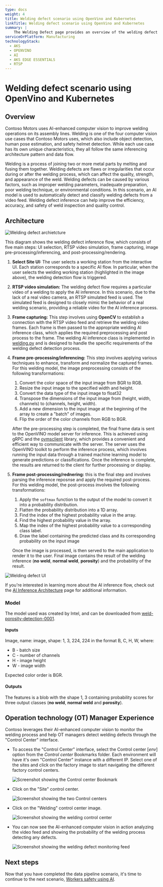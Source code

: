 ```yaml
---
type: docs
weight: 4
title: Welding defect scenario using OpenVino and Kubernetes
linkTitle: Welding defect scenario using OpenVino and Kubernetes
summary: |
    The Welding Defect page provides an overview of the welding defect scenario in the Contoso Motors solution. It describes the architecture and flow of information for detecting and classifying welding defects using AI. The page also explains the steps involved in the welding defect inference process, including UI selection, RTSP video simulation, frame capturing, image pre-processing/inferencing, and post-processing/rendering.
serviceOrPlatform: Manufacturing
technologyStack:
  - AKS
  - OPENVINO
  - AI
  - AKS EDGE ESSENTIALS
  - RTSP
---
```


# Welding defect scenario using OpenVino and Kubernetes

## Overview

Contoso Motors uses AI-enhanced computer vision to improve welding operations on its assembly lines. Welding is one of the four computer vision use cases that Contoso Motors uses, which also include object detection, human pose estimation, and safety helmet detection. While each use case has its own unique characteristics, they all follow the same inferencing architecture pattern and data flow.

Welding is a process of joining two or more metal parts by melting and fusing them together. Welding defects are flaws or irregularities that occur during or after the welding process, which can affect the quality, strength, and appearance of the weld. Welding defects can be caused by various factors, such as improper welding parameters, inadequate preparation, poor welding technique, or environmental conditions. In this scenario, an AI model is used to automatically detect and classify welding defects from a video feed. Welding defect inference can help improve the efficiency, accuracy, and safety of weld inspection and quality control.

## Architecture

![Welding defect archietcture](./img/flow.png)

This diagram shows the welding defect inference flow, which consists of five main steps: UI selection, RTSP video simulation, frame capturing, image pre-processing/inferencing, and post-processing/rendering.

1. **Select Site UI:** The user selects a working station from the interactive UI. Each station corresponds to a specific AI flow. In particular, when the user selects the welding working station (highlighted in the image above), the welding detection flow is triggered.

1. **RTSP video simulation:** The welding defect flow requires a particular video of a welding to apply the AI inference. In this scenario, due to the lack of a real video camera, an RTSP simulated feed is used. The simulated feed is designed to closely mimic the behavior of a real welding scenario, providing a reliable video for the AI inference process.

1. **Frame capturing:** This step involves using **OpenCV** to establish a connection with the RTSP video feed and retrieve the welding video frames. Each frame is then passed to the appropriate welding AI inference class, which applies the required preprocessing and post process to the frame. The welding AI inference class is implemented in [welding.py](https://github.com/microsoft/jumpstart-agora-apps/blob/main/contoso_manufacturing/developer/webapp-decode/welding.py) and is designed to handle the specific requirements of the welding defect detection process.

1. **Frame pre-processing/inferencing:** This step involves applying various techniques to enhance, transform and normalize the captured frames. For this welding model, the image preprocessing consists of the following transformations:
    1. Convert the color space of the input image from BGR to RGB.
    2. Resize the input image to the specified width and height.
    3. Convert the data type of the input image to float32
    4. Transpose the dimensions of the input image from (height, width, channels) to (channels, height, width).
    5. Add a new dimension to the input image at the beginning of the array to create a "batch" of images.
    6. Flip the order of the color channels from RGB to BGR.

    After the pre-processing step is completed, the final frame data is sent to the OpenVINO model server for inference. This is achieved using gRPC and the [ovmsclient](https://pypi.org/project/ovmsclient/) library, which provides a convenient and efficient way to communicate with the server. The server uses the OpenVINO toolkit to perform the inference process, which involves running the input data through a trained machine learning model to generate predictions or classifications. Once the inference is complete, the results are returned to the client for further processing or display.

1. **Frame post-processing/rednering:** this is the final step and involves parsing the inference reposnse and apply the required post-process. For this welding model, the post-process involves the following transformations:

    1. Apply the `softmax` function to the output of the model to convert it into a probability distribution.
    2. Flatten the probability distribution into a 1D array.
    3. Find the index of the highest probability value in the array.
    4. Find the highest probability value in the array.
    5. Map the index of the highest probability value to a corresponding class label.
    6. Draw the label containing the predicted class and its corresponding probability on the input image

    Once the image is processed, is then served to the main application to render it to the user. Final image contains the result of the welding inference (**no weld**, **normal weld**, **porosity**) and the probability of the result.

![Welding defect UI](./img/welding_ui.png)

If you're interested in learning more about the AI inference flow, check out the [AI Inference Architecture](./ai_inferencing) page for additional information.

### Model

The model used was created by Intel, and can be downloaded from [weld-porosity-detection-0001](https://docs.openvino.ai/2024/omz_models_model_weld_porosity_detection_0001.html).

#### Inputs

Image, name: image, shape: 1, 3, 224, 224 in the format B, C, H, W, where:
- B - batch size
- C - number of channels
- H - image height
- W - image width

Expected color order is BGR.

#### Outputs

The features is a blob with the shape 1, 3 containing probability scores for three output classes (**no weld**, **normal weld** and **porosity**).

## Operation technology (OT) Manager Experience

Contoso leverages their AI-enhanced computer vision to monitor the welding process and help OT managers detect welding defects through the "Control Center" interface.

- To access the "Control Center" interface, select the Control center [_env_] option from the _Control center_ Bookmarks folder. Each environment will have it's own "Control Center" instance with a different IP. Select one of the sites and click on the factory image to start navigating the different factory control centers.

  ![Screenshot showing the Control center Bookmark](./img/control-center-menu.png)

- Click on the "Site" control center.

  ![Screenshot showing the two Control centers](./img/control-center-site.png)

- Click on the "Welding" control center image.

  ![Screenshot showing the welding control center](./img/control-center-welding.png)

- You can now see the AI-enhanced computer vision in action analyzing the video feed and showing the probability of the welding process detecting any defects.

  ![Screenshot showing the welding defect monitoring feed](./img/welding-defect.png)

## Next steps

Now that you have completed the data pipeline scenario, it's time to continue to the next scenario, [Workers safety using AI](../workers_safety/).